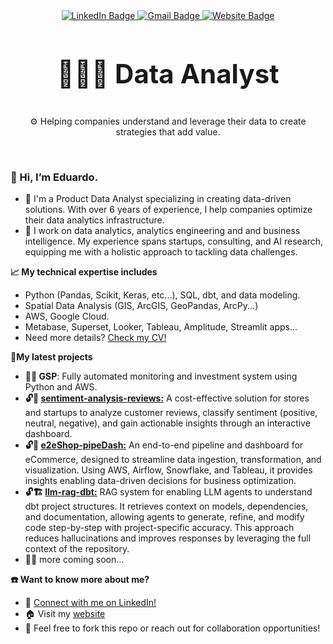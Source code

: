 <div id="header" align="center">
  <div id="badges">
    <a href="https://www.linkedin.com/in/eduardoalmazang/?locale=en_US">
      <img src="https://img.shields.io/badge/LinkedIn-blue?style=for-the-badge&logo=linkedin&logoColor=white" alt="LinkedIn Badge"/>
    </a>
    <a href="mailto:eduardoalmazang@gmail.com">
      <img src="https://img.shields.io/badge/Gmail-D14836?style=for-the-badge&logo=gmail&logoColor=white" alt="Gmail Badge"/>
    </a>
    <a href="https://eduardoalmazang.com/">
      <img src="https://img.shields.io/badge/Website-181717?style=for-the-badge&logo=google-chrome&logoColor=white" alt="Website Badge"/>
    </a>
  </div>

  <br>
  <p style="font-size: 3em;"><strong>👨🏼‍💻 Data Analyst</strong></p>
  <p>⚙ Helping companies understand and leverage their data to create strategies that add value.</p>

  <br>
</div>

### 👋 Hi, I’m Eduardo.

- 👀 I'm a Product Data Analyst specializing in creating data-driven solutions. With over 6 years of experience, I help companies optimize their data analytics infrastructure.
- 🔭 I work on data analytics, analytics engineering and and business intelligence. My experience spans startups, consulting, and AI research, equipping me with a holistic approach to tackling data challenges.


**📈 My technical expertise includes**
- Python (Pandas, Scikit, Keras, etc...), SQL, dbt, and data modeling.
- Spatial Data Analysis (GIS, ArcGIS, GeoPandas, ArcPy...)
- AWS, Google Cloud.
- Metabase, Superset, Looker, Tableau, Amplitude, Streamlit apps...
- Need more details? [Check my CV!](https://drive.google.com/file/d/1U3t_1KJ9Jy3EeA-RDYKonyP7VKC_dP_p/view)


**🧪My latest projects**
- **🔐🏁 GSP**: Fully automated monitoring and investment system using Python and AWS.
- **🔓🏁 [sentiment-analysis-reviews:](https://github.com/EAlmazanG/sentiment-analysis-reviews)** A cost-effective solution for stores and startups to analyze customer reviews, classify sentiment (positive, neutral, negative), and gain actionable insights through an interactive dashboard.
- **🔓🏁 [e2eShop-pipeDash:](https://github.com/EAlmazanG/e2eShop-pipeDash)** An end-to-end pipeline and dashboard for eCommerce, designed to streamline data ingestion, transformation, and visualization. Using AWS, Airflow, Snowflake, and Tableau, it provides insights enabling data-driven decisions for business optimization.
- **🔓🏗️ [llm-rag-dbt:](https://github.com/EAlmazanG/llm-rag-dbt)** RAG system for enabling LLM agents to understand dbt project structures. It retrieves context on models, dependencies, and documentation, allowing agents to generate, refine, and modify code step-by-step with project-specific accuracy. This approach reduces hallucinations and improves responses by leveraging the full context of the repository.
- ✍🏼 more coming soon...


**☎️ Want to know more about me?**
- 🔗 [Connect with me on LinkedIn!](https://www.linkedin.com/in/eduardoalmazang/?locale=en_US)
- 🏠 Visit my [website](https://eduardoalmazang.com/)
- 📨 Feel free to fork this repo or reach out for collaboration opportunities!
